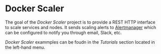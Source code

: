 # Docker Scaler

The goal of the *Docker Scaler* project is to provide a REST HTTP interface to scale services and nodes. It sends scaling alerts to [Alertmanager](https://prometheus.io/docs/alerting/alertmanager/) which can be configured to notify you through email, Slack, etc.

*Docker Scaler* exammples can be foudn in the *Tutorials* section located in the left-hand menu.
